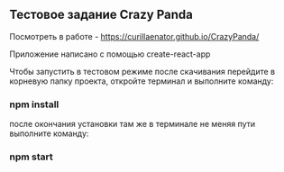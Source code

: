 ## Тестовое задание Crazy Panda

Посмотреть в работе - https://curillaenator.github.io/CrazyPanda/

Приложение написано с помощью create-react-app

Чтобы запустить в тестовом режиме после скачивания перейдите в корневую папку проекта, откройте терминал и выполните команду:

### npm install

после окончания установки там же в терминале не меняя пути выполните команду:

### npm start
